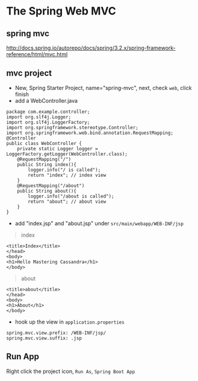 # The Spring Web MVC

## spring mvc

http://docs.spring.io/autorepo/docs/spring/3.2.x/spring-framework-reference/html/mvc.html

## mvc project

- New, Spring Starter Project, name="spring-mvc", next, check `web`, click finish
- add a WebController.java
```
package com.example.controller;
import org.slf4j.Logger;
import org.slf4j.LoggerFactory;
import org.springframework.stereotype.Controller;
import org.springframework.web.bind.annotation.RequestMapping;
@Controller
public class WebController {
	private static Logger logger = LoggerFactory.getLogger(WebController.class);
	@RequestMapping("/")
	public String index(){
		logger.info("/ is called");
		return "index"; // index view
	}
	@RequestMapping("/about")
	public String about(){
		logger.info("/about is called");
		return "about"; // about view
	}
}
```
- add "index.jsp" and "about.jsp" under `src/main/webapp/WEB-INF/jsp`
> index
```
<title>Index</title>
</head>
<body>
<h1>Hello Mastering Cassandra</h1>
</body>
```
> about
```
<title>about</title>
</head>
<body>
<h1>About</h1>
</body>
```

- hook up the view in `application.properties`

```
spring.mvc.view.prefix: /WEB-INF/jsp/
spring.mvc.view.suffix: .jsp
```

## Run App

Right click the project icon, `Run As`, `Spring Boot App`
